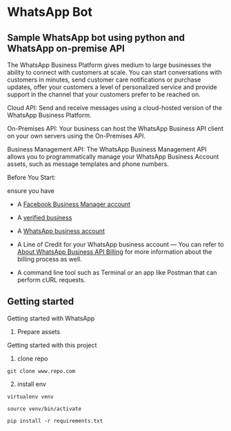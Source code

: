 # WhatsApp Bot

## Sample WhatsApp bot using python and WhatsApp on-premise API


The WhatsApp Business Platform gives medium to large businesses the ability to connect with customers at scale. You can start conversations with customers in minutes, send customer care notifications or purchase updates, offer your customers a level of personalized service and provide support in the channel that your customers prefer to be reached on.

Cloud API: Send and receive messages using a cloud-hosted version of the WhatsApp Business Platform.

On-Premises API: Your business can host the WhatsApp Business API client on your own servers using the On-Premises API.

Business Management API: The WhatsApp Business Management API allows you to programmatically manage your WhatsApp Business Account assets, such as message templates and phone numbers.

Before You Start:

ensure you have 
- A [Facebook Business Manager account](https://developers.facebook.com/micro_site/url/?click_from_context_menu=true&country=KE&destination=https%3A%2F%2Fbusiness.facebook.com%2F&event_type=click&last_nav_impression_id=07WSgb1ev5SLOS8xb&max_percent_page_viewed=32&max_viewport_height_px=821&max_viewport_width_px=1440&orig_http_referrer=https%3A%2F%2Fdevelopers.facebook.com%2Fdocs%2Fwhatsapp%2Fon-premises%2Fget-started&orig_request_uri=https%3A%2F%2Fdevelopers.facebook.com%2Fajax%2Fdocs%2Fnav%2F%3Fpath1%3Dwhatsapp%26path2%3Don-premises%26path3%3Dget-started&region=emea&scrolled=true&session_id=02p7AbgqM4AUosz6J&site=developers)
- A [verified business](https://developers.facebook.com/micro_site/url/?click_from_context_menu=true&country=KE&destination=https%3A%2F%2Fwww.facebook.com%2Fbusiness%2Fhelp%2F2058515294227817&event_type=click&last_nav_impression_id=07WSgb1ev5SLOS8xb&max_percent_page_viewed=32&max_viewport_height_px=821&max_viewport_width_px=1440&orig_http_referrer=https%3A%2F%2Fdevelopers.facebook.com%2Fdocs%2Fwhatsapp%2Fon-premises%2Fget-started&orig_request_uri=https%3A%2F%2Fdevelopers.facebook.com%2Fajax%2Fdocs%2Fnav%2F%3Fpath1%3Dwhatsapp%26path2%3Don-premises%26path3%3Dget-started&region=emea&scrolled=true&session_id=02p7AbgqM4AUosz6J&site=developers)

- A [WhatsApp business account](https://developers.facebook.com/micro_site/url/?click_from_context_menu=true&country=KE&destination=https%3A%2F%2Fwww.facebook.com%2Fbusiness%2Fhelp%2F2087193751603668&event_type=click&last_nav_impression_id=07WSgb1ev5SLOS8xb&max_percent_page_viewed=32&max_viewport_height_px=821&max_viewport_width_px=1440&orig_http_referrer=https%3A%2F%2Fdevelopers.facebook.com%2Fdocs%2Fwhatsapp%2Fon-premises%2Fget-started&orig_request_uri=https%3A%2F%2Fdevelopers.facebook.com%2Fajax%2Fdocs%2Fnav%2F%3Fpath1%3Dwhatsapp%26path2%3Don-premises%26path3%3Dget-started&region=emea&scrolled=true&session_id=02p7AbgqM4AUosz6J&site=developers)

- A Line of Credit for your WhatsApp business account — You can refer to [About WhatsApp Business API Billing](https://developers.facebook.com/micro_site/url/?click_from_context_menu=true&country=KE&destination=https%3A%2F%2Fwww.facebook.com%2Fbusiness%2Fhelp%2F2225184664363779&event_type=click&last_nav_impression_id=07WSgb1ev5SLOS8xb&max_percent_page_viewed=32&max_viewport_height_px=821&max_viewport_width_px=1440&orig_http_referrer=https%3A%2F%2Fdevelopers.facebook.com%2Fdocs%2Fwhatsapp%2Fon-premises%2Fget-started&orig_request_uri=https%3A%2F%2Fdevelopers.facebook.com%2Fajax%2Fdocs%2Fnav%2F%3Fpath1%3Dwhatsapp%26path2%3Don-premises%26path3%3Dget-started&region=emea&scrolled=true&session_id=02p7AbgqM4AUosz6J&site=developers) for more information about the billing process as well.

- A command line tool such as Terminal or an app like Postman that can perform cURL requests.


## Getting started

Getting started with WhatsApp

1. Prepare assets




Getting started with this project

1. clone repo

```
git clone www.repo.com
```

2. install env

```
virtualenv venv

source venv/bin/activate

pip install -r requirements.txt
```
